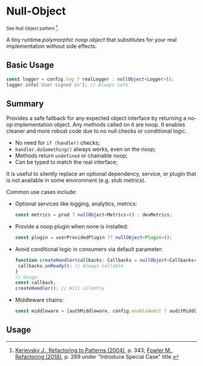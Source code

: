 # Null-Object

<small>See Null Object pattern [^1].</small>

[^1]: [Kerievsky J., Refactoring to Patterns (2004)](https://www.amazon.com/Refactoring-Patterns-Joshua-Kerievsky/dp/0321213351), p. 343; [Fowler M., Refactoring (2018)](https://www.amazon.com/Refactoring-Improving-Existing-Addison-Wesley-Signature/dp/0134757599), p. 289 under "Introduce Special Case" title.

A tiny runtime _polymorphic noop object_ that substitutes for your real implementation without side effects.

## Basic Usage

```typescript
const logger = config.log ? realLogger : nullObject<Logger>();
logger.info('User signed in'); // Always safe
```

## Summary

Provides a safe fallback for any expected object interface by returning a no-op implementation object. Any methods called on it are noop. It enables cleaner and more robust code due to no null checks or conditional logic.

- No need for `if (handler)` checks;
- `handler.doSomething()` always works, even on the noop;
- Methods return `undefined` or chainable noop;
- Can be typed to match the real interface;

It is useful to silently replace an optional dependency, service, or plugin that is not available in some environment (e.g. stub metrics).

Common use cases include:

- Optional services like logging, analytics, metrics:

  ```typescript
  const metrics = prod ? nullObject<Metrics>() : devMetrics;
  ```

- Provide a noop plugin when none is installed:
  ```typescript
  const plugin = userProvidedPlugin ?? nullObject<Plugin>();
  ```
- Avoid conditional logic in consumers via default parameter:
  ```typescript
  function createHandler(callbacks: Callbacks = nullObject<Callbacks>()) {
   callbacks.onReady(); // Always callable
  }
  // Usage:
  const callback;
  createHandler(); // Will silently
  ```
- Middleware chains:

  ```typescript
  const middleware = [authMiddleware, config.enableAudit ? auditMiddleware : nullObject<Middleware>()];
  ```

## Usage

